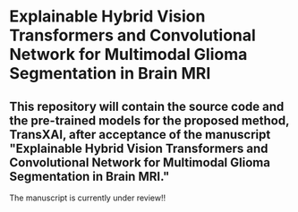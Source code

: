 # Explainable Hybrid Vision Transformers and Convolutional Network for Multimodal Glioma Segmentation in Brain MRI

## This repository will contain the source code and the pre-trained models for the proposed method, TransXAI, after acceptance of the manuscript "Explainable Hybrid Vision Transformers and Convolutional Network for Multimodal Glioma Segmentation in Brain MRI."

The manuscript is currently under review!!
